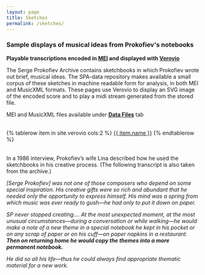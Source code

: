 ```yaml
---
layout: page
title: Sketches
permalink: /sketches/
---
```

### Sample displays of musical ideas from Prokofiev's notebooks

__Playable transcriptions encoded in [MEI](https://music-encoding.org/) and displayed with [Verovio](https://www.verovio.org/index.xhtml)__

The Serge Prokofiev Archive contains sketchbooks in which Prokofiev wrote out brief, musical ideas. The SPA-data repository makes available a small corpus of these sketches in machine readable form for analysis, in both MEI and MusicXML formats. These pages use Verovio to display an SVG image of the encoded score and to play a midi stream generated from the stored file.

MEI and MusicXML files available under __[Data Files](../data-files)__ tab
<br/><br/>

<!-- Verovio document collection -->
<table>
{% tablerow  item in site.verovio cols:2 %}
<a href="{{ site.baseurl }}/verovio/{{ item.shortname }}/">{{ item.name }}</a>
{% endtablerow %}
</table>

In a 1986 interview, Prokofiev’s wife Lina described how he used the sketchbooks in his creative process. (The following transcript is also taken from the archive.)

<i>[Serge Prokofiev] was not one of those composers who depend on some special inspiration. His creative gifts were so rich and abundant that he needed only the opportunity to express himself. His mind was a spring from which music was ever ready to gush—he had only to put it down on paper.</i>

<i>SP never stopped creating…. At the most unexpected moment, at the most unusual circumstances—during a conversation or while walking—he would make a note of a new theme in a special notebook he kept in his pocket or on any scrap of paper or on his cuff—on paper napkins in a restaurant. __Then on returning home he would copy the themes into a more permanent notebook.__</i>

<i>He did so all his life—thus he could always find appropriate thematic material for a new work.</i>
